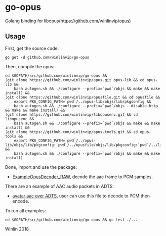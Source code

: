 # go-opus

Golang binding for libopus(https://github.com/winlinvip/opus)

## Usage

First, get the source code:

```
go get -d github.com/winlinvip/go-opus
```

Then, compile the opus:

```
cd $GOPATH/src/github.com/winlinvip/go-opus &&
(git clone https://github.com/winlinvip/opus.git opus-lib && cd opus-lib &&
	bash autogen.sh && ./configure --prefix=`pwd`/objs && make && make install) &&
(git clone https://github.com/winlinvip/opusfile.git && cd opusfile &&
	export PKG_CONFIG_PATH=`pwd`/../opus-lib/objs/lib/pkgconfig &&
	bash autogen.sh && ./configure --prefix=`pwd`/objs --disable-http && make && make install) &&
(git clone https://github.com/winlinvip/libopusenc.git && cd libopusenc &&
	bash autogen.sh && ./configure --prefix=`pwd`/objs && make && make install) &&
(git clone https://github.com/winlinvip/opus-tools.git && cd opus-tools &&
	export PKG_CONFIG_PATH=`pwd`/../opus-lib/objs/lib/pkgconfig:`pwd`/../opusfile/objs/lib/pkgconfig:`pwd`/../libopusenc/objs/lib/pkgconfig &&
	bash autogen.sh && ./configure --prefix=`pwd`/objs && make && make install)
```

Done, import and use the package:

* [ExampleOpusDecoder_RAW](opus/example_test.go#L24), decode the aac frame to PCM samples.

There are an example of AAC audio packets in ADTS:

* [avatar aac over ADTS](https://github.com/winlinvip/go-fdkaac/blob/master/doc/adts_data.go), user can use this file to decode to PCM then encode.

To run all examples:

```
cd $GOPATH/src/github.com/winlinvip/go-opus && go test ./...
```

Winlin 2018
